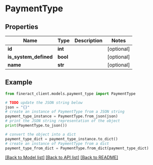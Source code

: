 # PaymentType


## Properties

Name | Type | Description | Notes
------------ | ------------- | ------------- | -------------
**id** | **int** |  | [optional] 
**is_system_defined** | **bool** |  | [optional] 
**name** | **str** |  | [optional] 

## Example

```python
from fineract_client.models.payment_type import PaymentType

# TODO update the JSON string below
json = "{}"
# create an instance of PaymentType from a JSON string
payment_type_instance = PaymentType.from_json(json)
# print the JSON string representation of the object
print(PaymentType.to_json())

# convert the object into a dict
payment_type_dict = payment_type_instance.to_dict()
# create an instance of PaymentType from a dict
payment_type_from_dict = PaymentType.from_dict(payment_type_dict)
```
[[Back to Model list]](../README.md#documentation-for-models) [[Back to API list]](../README.md#documentation-for-api-endpoints) [[Back to README]](../README.md)


